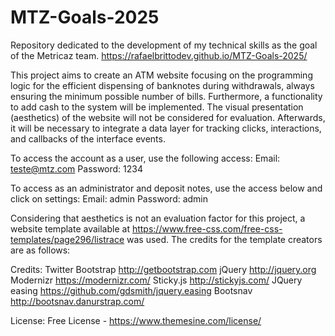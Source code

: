 # MTZ-Goals-2025
Repository dedicated to the development of my technical skills as the goal of the Metricaz team.
https://rafaelbrittodev.github.io/MTZ-Goals-2025/

This project aims to create an ATM website focusing on the programming logic for the efficient dispensing of banknotes during withdrawals, always ensuring the minimum possible number of bills. Furthermore, a functionality to add cash to the system will be implemented. The visual presentation (aesthetics) of the website will not be considered for evaluation. Afterwards, it will be necessary to integrate a data layer for tracking clicks, interactions, and callbacks of the interface events.

To access the account as a user, use the following access:
Email: teste@mtz.com
Password: 1234

To access as an administrator and deposit notes, use the access below and click on settings:
Email: admin
Password: admin

Considering that aesthetics is not an evaluation factor for this project, a website template available at https://www.free-css.com/free-css-templates/page296/listrace was used. The credits for the template creators are as follows:

Credits:
Twitter Bootstrap http://getbootstrap.com
jQuery http://jquery.org
Modernizr https://modernizr.com/
Sticky.js http://stickyjs.com/
JQuery easing https://github.com/gdsmith/jquery.easing
Bootsnav http://bootsnav.danurstrap.com/

License:
Free License - https://www.themesine.com/license/
